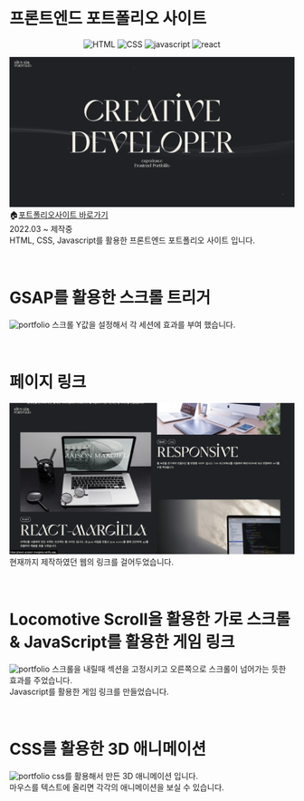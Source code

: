 # 프론트엔드 포트폴리오 사이트
<div align=center>

![HTML](https://img.shields.io/badge/HTML-5-E34F26?logo=HTML5&style=plastic)
![CSS](https://img.shields.io/badge/CSS-3-1572B6?logo=CSS3&style=plastic)
![javascript](https://img.shields.io/badge/javascript-ES6-yellow?logo=javascript&style=plastic)
![react](https://img.shields.io/badge/react-v18.2.0-61dafb?logo=React&style=plastic)
</div>

![portfolio](./assets/img/readme-main.png)
🏠[포트폴리오사이트 바로가기](https://applekimkijun.github.io/kijun-portfolio/)<br>
2022.03 ~ 제작중<br>
HTML, CSS, Javascript를 활용한 프론트엔드 포트폴리오 사이트 입니다.<br>

<br>

# GSAP를 활용한 스크롤 트리거
![portfolio](./assets/img/readme-1.gif)
스크롤 Y값을 설정해서 각 세션에 효과를 부여 했습니다.

<br>

# 페이지 링크
![portfolio](./assets/img/readme-2.png)
현재까지 제작하였던 웹의 링크를 걸어두었습니다.

<br>

# Locomotive Scroll을 활용한 가로 스크롤 & JavaScript를 활용한 게임 링크
![portfolio](./assets/img/readme-3.gif)
스크롤을 내릴때 섹션을 고정시키고 오른쪽으로 스크롤이 넘어가는 듯한 효과를 주었습니다. <br>
Javascript를 활용한 게임 링크를 만들었습니다.

<br>

# CSS를 활용한 3D 애니메이션
![portfolio](./assets/img/readme-4.gif)
css를 활용해서 만든 3D 애니메이션 입니다. <br>
마우스를 텍스트에 올리면 각각의 애니메이션을 보실 수 있습니다.


